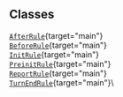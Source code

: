 ## Classes

[`AfterRule`](../object/AfterRule.html#AfterRule){target="main"}\
[`BeforeRule`](../object/BeforeRule.html#BeforeRule){target="main"}\
[`InitRule`](../object/InitRule.html#InitRule){target="main"}\
[`PreinitRule`](../object/PreinitRule.html#PreinitRule){target="main"}\
[`ReportRule`](../object/ReportRule.html#ReportRule){target="main"}\
[`TurnEndRule`](../object/TurnEndRule.html#TurnEndRule){target="main"}\
